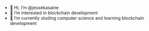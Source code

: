 - 👋 Hi, I’m @jessekasaine
- 👀 I’m interested in blockchain development
- 🌱 I’m currently studing computer science and learning blockchain development

<!---
jessekasaine/jessekasaine is a ✨ special ✨ repository because its `README.md` (this file) appears on your GitHub profile.
You can click the Preview link to take a look at your changes.
--->
